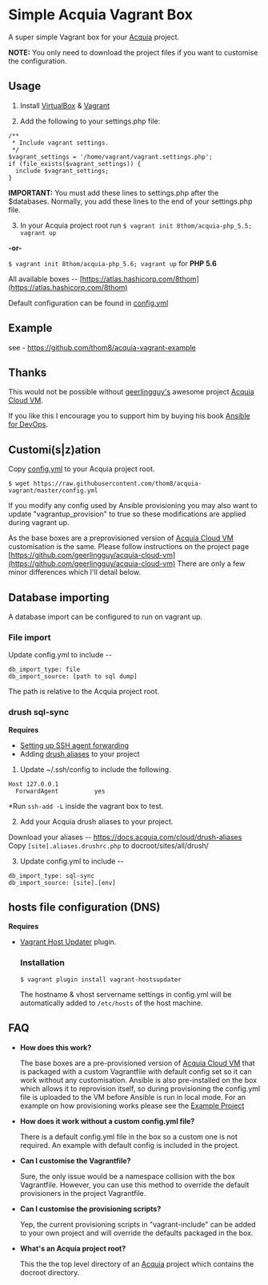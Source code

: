 # Simple Acquia Vagrant Box
A super simple Vagrant box for your [Acquia](https://www.acquia.com/) project.

**NOTE:** You only need to download the project files if you want to customise the configuration.

## Usage

  1. Install [VirtualBox](https://www.virtualbox.org/wiki/Downloads) & [Vagrant](https://www.vagrantup.com/downloads.html)

  2. Add the following to your settings.php file:

  ```
  /**
   * Include vagrant settings.
   */
  $vagrant_settings = '/home/vagrant/vagrant.settings.php';
  if (file_exists($vagrant_settings)) {
    include $vagrant_settings;
  }
  ```

  **IMPORTANT:** You must add these lines to settings.php after the
  $databases. Normally, you add these lines to the end of your
  settings.php file.

  3. In your Acquia project root run `$ vagrant init 8thom/acquia-php_5.5; vagrant up`

  **-or-**

  `$ vagrant init 8thom/acquia-php_5.6; vagrant up` for **PHP 5.6**

  All available boxes -- [https://atlas.hashicorp.com/8thom](https://atlas.hashicorp.com/8thom)

  Default configuration can be found in [config.yml](https://github.com/thom8/acquia-vagrant/blob/master/config.yml)

## Example

see - https://github.com/thom8/acquia-vagrant-example

## Thanks

This would not be possible without [geerlingguy's](https://github.com/geerlingguy) awesome project [Acquia Cloud VM](https://github.com/geerlingguy/acquia-cloud-vm).

If you like this I encourage you to support him by buying his book [Ansible for DevOps](http://ansiblefordevops.com/).

## Customi(s|z)ation

Copy [config.yml](https://raw.githubusercontent.com/thom8/acquia-vagrant/master/config.yml) to your Acquia project root.

`$ wget https://raw.githubusercontent.com/thom8/acquia-vagrant/master/config.yml`

If you modify any config used by Ansible provisioning you may also want to update "vagrantup_provision" to true so these modifications are applied during vagrant up.

As the base boxes are a preprovisioned version of [Acquia Cloud VM](https://github.com/geerlingguy/acquia-cloud-vm) customisation is the same.
Please follow instructions on the project page [https://github.com/geerlingguy/acquia-cloud-vm](https://github.com/geerlingguy/acquia-cloud-vm)
There are only a few minor differences which I'll detail below.

## Database importing

A database import can be configured to run on vagrant up.

### File import

  Update config.yml to include --

  ```
  db_import_type: file
  db_import_source: [path to sql dump]
  ```

  The path is relative to the Acquia project root.

### drush sql-sync

  **Requires**
  - [Setting up SSH agent forwarding](https://developer.github.com/guides/using-ssh-agent-forwarding/#setting-up-ssh-agent-forwarding)
  - Adding [drush aliases](https://docs.acquia.com/cloud/drush-aliases) to your project

  1. Update ~/.ssh/config to include the following.

  ```
  Host 127.0.0.1
    ForwardAgent          yes
  ```

  *Run `ssh-add -L` inside the vagrant box to test.

  2. Add your Acquia drush aliases to your project.

  Download your aliases -- https://docs.acquia.com/cloud/drush-aliases
  Copy `[site].aliases.drushrc.php` to docroot/sites/all/drush/

  3. Update config.yml to include --

  ```
  db_import_type: sql-sync
  db_import_source: [site].[env]
  ```

## hosts file configuration (DNS)

**Requires**
- [Vagrant Host Updater](https://github.com/cogitatio/vagrant-hostsupdater) plugin.

  ### Installation

  `$ vagrant plugin install vagrant-hostsupdater`

  The hostname & vhost servername settings in config.yml will be automatically added to `/etc/hosts` of the host machine.

## FAQ

* **How does this work?**

  The base boxes are a pre-provisioned version of [Acquia Cloud VM](https://github.com/geerlingguy/acquia-cloud-vm) that is packaged with a custom Vagrantfile with default config set so it can work without any customisation.
  Ansible is also pre-installed on the box which allows it to reprovision itself, so during provisioning the config.yml file is uploaded to the VM before Ansible is run in local mode.
  For an example on how provisioning works please see the [Example Project](https://github.com/thom8/acquia-vagrant-example)

* **How does it work without a custom config.yml file?**

  There is a default config.yml file in the box so a custom one is not required. An example with default config is included in the project.

* **Can I customise the Vagrantfile?**

  Sure, the only issue would be a namespace collision with the box Vagrantfile. However, you can use this method to override the default provisioners in the project Vagrantfile.

* **Can I customise the provisioning scripts?**

  Yep, the current provisioning scripts in "vagrant-include" can be added to your own project and will override the defaults packaged in the box.

* **What's an Acquia project root?**

  This the the top level directory of an [Acquia](https://www.acquia.com/) project which contains the docroot directory.